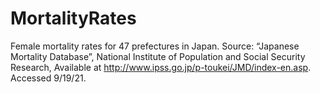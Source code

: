 # MortalityRates
Female mortality rates for 47 prefectures in Japan.
Source: “Japanese Mortality Database”, National Institute of Population and Social Security Research, Available at http://www.ipss.go.jp/p-toukei/JMD/index-en.asp. Accessed 9/19/21.
